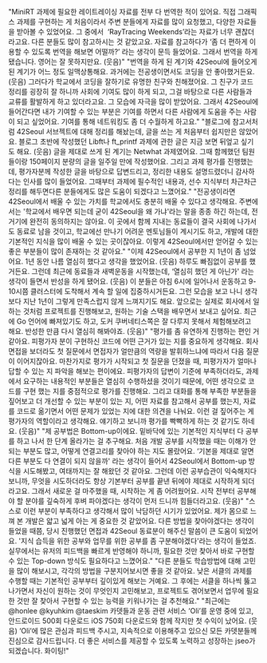 "MiniRT 과제에 필요한 레이트레이싱 자료를 전부 다 번역한 적이 있어요. 직접 그래픽스 과제를 구현하는 게 처음이라서 주변 분들에게 자료를 많이 요청했고, 다양한 자료들을 받아볼 수 있었어요. 그 중에서  ‘RayTracing Weekends’라는 자료가 너무 괜찮더라고요. 다른 분들도 많이 참고하시는 것 같았고요. 자료를 참고하다가 ‘좀 더 편하게 이용할 수 있도록 번역을 해보면 어떨까?’ 라는 생각이 문득 들었어요. 그래서 번역을 하게 됐습니다. 영어는 잘 못하지만요. (웃음)"
"번역을 하게 된 계기와 42Seoul에 들어오게 된 계기가 어느 정도 일맥상통해요. 과거에는 전공생이면서도 코딩을 안 좋아했거든요. (웃음) 그러다가 학교에서 코딩을 잘하기로 유명한 친구와 친해졌어요. 그 친구가 코드 정리를 굉장히 잘 하니까 사회에 기여도 많이 하게 되고, 그걸 바탕으로 다른 사람들과 교류를 활발하게 하고 있더라고요. 그 모습에 자극을 많이 받았어요. 그래서 42Seoul에 들어간다면 내가 기여할 수 있는 부분은 기여를 하면서 다른 사람에게 도움을 주는 사람이 되고 싶었어요. 기여를 통해 네트워킹도 좀 더 수월하게 하고요."
"블로그에 참고서처럼 42Seoul 서브젝트에 대해 정리를 해놨는데, 글을 쓰는 게 처음부터 쉽지만은 않았어요. 블로그 초반에 작성했던 Libft나 ft_printf 과제에 관한 글은 지금 보면 뒤엎고 싶기도 해요. (웃음) 글을 제대로 쓰게 된 계기는 Netwhat 과제였어요. 그때 함께했던 팀원들이랑 150페이지 분량의 글을 일주일 만에 작성했어요. 그리고 과제 평가를 진행했는데, 평가자분께 작성한 글을 바탕으로 답변드리고, 정리한 내용도 설명드렸더니 감사하다는 인사를 많이 들었어요. 그때부터 과제에 필수적인 내용과, 선수 지식부터 차근차근 정리를 해두면다른 분들에게도 많은 도움이 되겠다고 느꼈어요."
"전공생이라면 42Seoul에서 배울 수 있는 가치를 학교에서도 충분히 배울 수 있다고 생각해요. 주변에서는 '학교에서 배우면 되는데 굳이 42Seoul을 왜 가냐'라는 말을 종종 하긴 하는데, 전 거기에 완전히 동의하지는 않아요. 이 곳에서 함께 지내는 동료들이 결국 사회에 나가서도 동료로 남을 것이고, 학교에선 만나기 어려운 멘토님들이 계시기도 하고, 개발에 대한 기본적인 지식을 많이 배울 수 있는 곳이잖아요. 이렇게 42Seoul에서만 얻어갈 수 있는 좋은 부분들이 많이 존재하는 것 같아요."
"이제 42Seoul에서 공부한 지 1년이 좀 넘었어요. 1년 동안 나름 열심히 했다고 생각을 했었어요. (웃음) 하루도 빠짐없이 공부를 했거든요. 그런데 최근에 동료들과 새벽운동을 시작했는데, ‘열심히 했던 게 아닌가' 라는 생각이 들면서 반성을 하게 됐어요. (웃음) 이 분들은 아침 6시에 일어나서 운동하고 9-10시쯤 클러스터에 도착해서 계속 할 일에 집중하시거든요. 그런 모습을 보고 나니 생각보다 지난 1년이 그렇게 만족스럽지 않게 느껴지기도 해요. 앞으로는 실제로 회사에서 일하는 것처럼 프로젝트를 진행해보고, 원하는 기술 스택을 배우면서 보내고 싶어요. 최근에 Go 언어에 빠져있기도 하고, 도커 쿠버네티스쪽은 잘 다루지 못해서 체험해보려고 해요. 반성한 만큼 다시 열심히 해봐야죠. (웃음)"
"평가를 좀 유연하게 진행하는 편인 거 같아요. 피평가자 분이 구현하신 코드에 어떤 근거가 있는 지를 중요하게 생각해요. 회사 면접을 보더라도 첫 질문에서 면접자가 얼만큼의 역량을 발휘하느냐에 따라서 다음 질문이 이어지잖아요. 마찬가지로 평가가 시작되고 첫 질문을 던졌을 때, 피평가자가 얼마나 답할 수 있는 지 파악을 해보는 편이에요. 피평가자의 답변이 기준에 부족하더라도, 과제에서 요구하는 내용적인 부분들은 열심히 수행하셨을 것이기 때문에, 어떤 생각으로 코드를 구현 했는 지를 중점적으로 평가를 진행해요. 그리고 대화를 통해 부족한 부분들을 짚어보고 더 개선할 수 있는 부분이 있는 지, 어떤 자료를 참고해서 공부를 했는지, 자료를 코드로 옮기면서 어떤 문제가 있었는 지에 대한 의견을 나눠요. 이런 걸 짚어주는 게 평가자의 역할이라고 생각해요. 얘기하고 보니까 평가를 빡빡하게 하는 것 같기도 하네요. (웃음)"
"제 공부법은 Bottom-up이에요. 밑바닥에 있는 기본적인 지식부터 다 공부를 하고 나서 한 단계 올라가는 걸 추구해요. 처음 개발 공부를 시작했을 때는 이해가 안되는 부분도 많고, 어떻게 연결고리를 찾아야 하는 지도 몰랐어요. ‘기본을 제대로 알면 다른 부분도 다 연결이 되지 않을까' 라는 생각이 들어서 42Seoul에서 Bottom-up 방식을 시도해봤고, 여태까지는 잘 해왔던 것 같아요. 그런데 이런 공부습관이 익숙해지다 보니까, 무엇을 시도하더라도 항상 기본부터 공부를 끝낸 뒤에야 제대로 시작하게 되더라고요. 그래서 새로운 걸 마주했을 때, 시작하는 게 좀 어려웠어요. 시작 전부터 공부해야 할 분야를 깊숙하게 후벼 파야겠다는 생각이 먼저 드니까 힘들더라고요. (웃음)"
"스스로 이런 부분이 부족하다고 생각해서 많이 낙담하던 시기가 있었어요. 제가 몸으로 느껴 본 개발은 얇고 넓게 아는 게 중요한 것 같았어요. 다른 방법을 찾아야겠다는 생각이 들었을 때쯤, 당시 진행했던 면접과 42Seoul 동료분이 해주신 말씀이 큰 도움이 되었어요. '지식 습득을 위한 공부와 업무를 위한 공부를 좀 구분해야겠다'라는 생각이 들었죠. 실무에서는 유저의 피드백을 빠르게 반영해야 하니까, 필요한 것만 찾아서 바로 구현할 수 있는 Top-down 방식도 필요하다고 느꼈어요."
"다른 분들도 학습방법에 대해 고민을 많이 해보시고, 각각의 방법을 구분지어보시면 좋을 것 같아요. 낮은 서클의 과제를 수행할 때는 기본적인 공부부터 깊이있게 해보는 거예요. 그 후에는 서클을 하나씩 뚫고 나가면서 자신이 원하는 것이 무엇인지 고민해보고, 프로젝트도 겪어보면서 업무에 필요한 것만 잘 찾아서 구현할 수 있는 능력을 키워나가는 걸 추천해요."
"최근에는 @honlee @kyuhkim @taeskim 카뎃들과 운동 관련 서비스 ‘Oli’를 운영 중에 있고, 안드로이드 500회 다운로드 iOS 750회 다운로드와 함께 작지만 첫 수익이 났어요. (웃음) ‘Oli’에 많은 관심과 피드백 주시고, 지속적으로 이용해주고 있으신 모든 카뎃분들께 진심으로 감사드립니다. 더 좋은 서비스를 제공할 수 있도록 노력하고 성장하는 jseo가 되겠습니다. 화이팅!"
